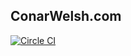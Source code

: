 ## ConarWelsh.com

[![Circle CI](https://circleci.com/gh/conarwelsh/conarwelsh.com.svg?style=svg)](https://circleci.com/gh/conarwelsh/conarwelsh.com)